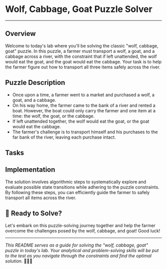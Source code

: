 # Wolf, Cabbage, Goat Puzzle Solver

---

## Overview

Welcome to today's lab where you'll be solving the classic "wolf, cabbage, goat" puzzle. In this puzzle, a farmer must transport a wolf, a goat, and a cabbage across a river, with the constraint that if left unattended, the wolf would eat the goat, and the goat would eat the cabbage. Your task is to help the farmer figure out how to transport all three items safely across the river.

## Puzzle Description

- Once upon a time, a farmer went to a market and purchased a wolf, a goat, and a cabbage.
- On his way home, the farmer came to the bank of a river and rented a boat. However, the boat could only carry the farmer and one item at a time: the wolf, the goat, or the cabbage.
- If left unattended together, the wolf would eat the goat, or the goat would eat the cabbage.
- The farmer's challenge is to transport himself and his purchases to the far bank of the river, leaving each purchase intact.

## Tasks



## Implementation

The solution involves algorithmic steps to systematically explore and evaluate possible state transitions while adhering to the puzzle constraints. By following these steps, you can efficiently guide the farmer to safely transport all items across the river.

## 🚀 Ready to Solve?

Let's embark on this puzzle-solving journey together and help the farmer overcome the challenges posed by the wolf, cabbage, and goat! Good luck!

---

*This README serves as a guide for solving the "wolf, cabbage, goat" puzzle in today's lab. Your analytical and problem-solving skills will be put to the test as you navigate through the constraints and find the optimal solution.* 🐺🥬🐐
